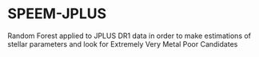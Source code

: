 # SPEEM-JPLUS
Random Forest applied to JPLUS DR1 data in order to make estimations of stellar parameters and look for Extremely Very Metal Poor Candidates
